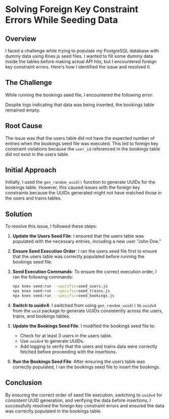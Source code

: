 # Solving Foreign Key Constraint Errors While Seeding Data

## Overview

I faced a challenge while trying to populate my PostgreSQL database with dummy data using Knex.js seed files. I wanted to fill some dummy data inside the tables before making actual API hits, but I encountered foreign key constraint errors. Here's how I identified the issue and resolved it.

## The Challenge

While running the bookings seed file, I encountered the following error:

Despite logs indicating that data was being inserted, the bookings table remained empty.

## Root Cause

The issue was that the users table did not have the expected number of entries when the bookings seed file was executed. This led to foreign key constraint violations because the `user_id` referenced in the bookings table did not exist in the users table.

## Initial Approach

Initially, I used the `gen_random_uuid()` function to generate UUIDs for the bookings table. However, this caused issues with the foreign key constraints because the UUIDs generated might not have matched those in the users and trains tables.

## Solution

To resolve this issue, I followed these steps:

1. **Update the Users Seed File**: I ensured that the users table was populated with the necessary entries, including a new user "John Doe."

2. **Ensure Seed Execution Order**: I ran the users seed file first to ensure that the users table was correctly populated before running the bookings seed file.

3. **Seed Execution Commands**: To ensure the correct execution order, I ran the following commands:

   ```bash
   npx knex seed:run --specific=seed_users.js
   npx knex seed:run --specific=seed_trains.js
   npx knex seed:run --specific=seed_bookings.js
   ```

4. **Switch to uuidv4**: I switched from using `gen_random_uuid()` to `uuidv4` from the `uuid` package to generate UUIDs consistently across the users, trains, and bookings tables.

5. **Update the Bookings Seed File**: I modified the bookings seed file to:

   - Check for at least 3 users in the users table.
   - Use `uuidv4` to generate UUIDs.
   - Add logging to verify that the users and trains data were correctly fetched before proceeding with the insertions.

6. **Run the Bookings Seed File**: After ensuring the users table was correctly populated, I ran the bookings seed file to insert the bookings.

## Conclusion

By ensuring the correct order of seed file execution, switching to `uuidv4` for consistent UUID generation, and verifying the data before insertions, I successfully resolved the foreign key constraint errors and ensured the data was correctly populated in the bookings table.
